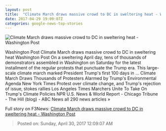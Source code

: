 ```yaml
---
layout: post
title:  "Climate March draws massive crowd to DC in sweltering heat - Washington Post"
date: 2017-04-29 19:09:07Z
categories: google-news-top-stories
---
```


![Climate March draws massive crowd to DC in sweltering heat - Washington Post](https://img.washingtonpost.com/rf/image_1484w/2010-2019/WashingtonPost/2017/04/28/Health-Environment-Science/Images/AFP_NY5M7.jpg)

Washington Post Climate March draws massive crowd to DC in sweltering heat Washington Post On a sweltering April day, tens of thousands of demonstrators assembled in Washington on Saturday for the latest installment of the regular protests that punctuate the Trump era. This large-scale climate march marked President Trump's first 100 days in ... Climate March Draws Thousands of Protesters Alarmed by Trump's Environmental Agenda New York Times Protest over climate change, and Trump's rejection of issue, stokes rallies Los Angeles Times Marchers Unite To Take On Trump's Climate Policies NPR U.S. News & World Report - Chicago Tribune - The Hill (blog) - ABC News all 290 news articles »


Full story on F3News: [Climate March draws massive crowd to DC in sweltering heat - Washington Post](http://www.f3nws.com/n/gJYZdD)

> Posted on: Sunday, April 30, 2017 12:09:07 AM
